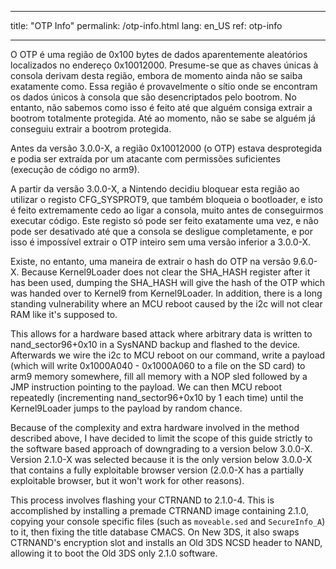 * * *

title: "OTP Info" permalink: /otp-info.html lang: en_US ref: otp-info

* * *

O OTP é uma região de 0x100 bytes de dados aparentemente aleatórios localizados no endereço 0x10012000. Presume-se que as chaves únicas à consola derivam desta região, embora de momento ainda não se saiba exatamente como. Essa região é provavelmente o sítio onde se encontram os dados únicos à consola que são desencriptados pelo bootrom. No entanto, não sabemos como isso é feito até que alguém consiga extrair a bootrom totalmente protegida. Até ao momento, não se sabe se alguém já conseguiu extrair a bootrom protegida.

Antes da versão 3.0.0-X, a região 0x10012000 (o OTP) estava desprotegida e podia ser extraída por um atacante com permissões suficientes (execução de código no arm9).

A partir da versão 3.0.0-X, a Nintendo decidiu bloquear esta região ao utilizar o registo CFG_SYSPROT9, que também bloqueia o bootloader, e isto é feito extremamente cedo ao ligar a consola, muito antes de conseguirmos executar código. Este registo só pode ser feito exatamente uma vez, e não pode ser desativado até que a consola se desligue completamente, e por isso é impossível extrair o OTP inteiro sem uma versão inferior a 3.0.0-X.

Existe, no entanto, uma maneira de extrair o hash do OTP na versão 9.6.0-X. Because Kernel9Loader does not clear the SHA_HASH register after it has been used, dumping the SHA_HASH will give the hash of the OTP which was handed over to Kernel9 from Kernel9Loader. In addition, there is a long standing vulnerability where an MCU reboot caused by the i2c will not clear RAM like it's supposed to.

This allows for a hardware based attack where arbitrary data is written to nand_sector96+0x10 in a SysNAND backup and flashed to the device. Afterwards we wire the i2c to MCU reboot on our command, write a payload (which will write 0x1000A040 - 0x1000A060 to a file on the SD card) to arm9 memory somewhere, fill all memory with a NOP sled followed by a JMP instruction pointing to the payload. We can then MCU reboot repeatedly (incrementing nand_sector96+0x10 by 1 each time) until the Kernel9Loader jumps to the payload by random chance.

Because of the complexity and extra hardware involved in the method described above, I have decided to limit the scope of this guide strictly to the software based approach of downgrading to a version below 3.0.0-X. Version 2.1.0-X was selected because it is the only version below 3.0.0-X that contains a fully exploitable browser version (2.0.0-X has a partially exploitable browser, but it won't work for other reasons).

This process involves flashing your CTRNAND to 2.1.0-4. This is accomplished by installing a premade CTRNAND image containing 2.1.0, copying your console specific files (such as `moveable.sed` and `SecureInfo_A`) to it, then fixing the title database CMACS. On New 3DS, it also swaps CTRNAND's encryption slot and installs an Old 3DS NCSD header to NAND, allowing it to boot the Old 3DS only 2.1.0 software.